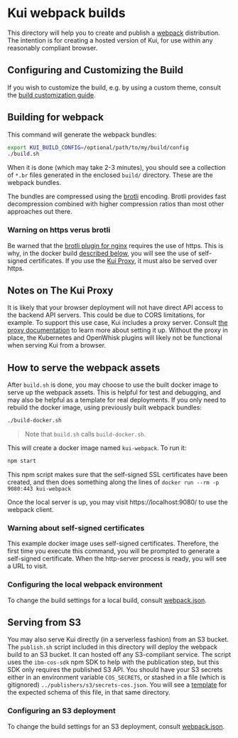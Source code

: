# Kui webpack builds

This directory will help you to create and publish a
[webpack](https://webpack.js.org/) distribution. The intention is for
creating a hosted version of Kui, for use within any reasonably
compliant browser.

## Configuring and Customizing the Build

If you wish to customize the build, e.g. by using a custom theme,
consult the [build customization
guide](../../../../docs/dev/build-customization.md).

## Building for webpack

This command will generate the webpack bundles:

```bash
export KUI_BUILD_CONFIG=/optional/path/to/my/build/config
./build.sh
```

When it is done (which may take 2-3 minutes), you should see a
collection of `*.br` files generated in the enclosed `build/`
directory. These are the webpack bundles.

The bundles are compressed using the
[brotli](https://en.wikipedia.org/wiki/Brotli) encoding. Brotli
provides fast decompression combined with higher compression ratios
than most other approaches out there.

### Warning on https verus brotli

Be warned that the [brotli plugin for
nginx](https://github.com/google/ngx_brotli) requires the use of
https. This is why, in the docker build [described
below](#how-to-serve-the-webpack-assets), you will see the use of
self-signed certificates. If you use the [Kui
Proxy](#notes-on-the-kui-proxy), it must also be served over https.

## Notes on The Kui Proxy

It is likely that your browser deployment will not have direct API
access to the backend API servers. This could be due to CORS
limitations, for example. To support this use case, Kui includes a
proxy server. Consult [the proxy
documentation](../../../proxy/README.md) to learn more about setting
it up. Without the proxy in place, the Kubernetes and OpenWhisk
plugins will likely not be functional when serving Kui from a browser.

## How to serve the webpack assets

After `build.sh` is done, you may choose to use the built docker image
to serve up the webpack assets. This is helpful for test and
debugging, and may also be helpful as a template for real
deployments. If you only need to rebuild the docker image, using
previously built webpack bundles:

```bash
./build-docker.sh
```

> Note that `build.sh` calls `build-docker.sh`.

This will create a docker image named `kui-webpack`. To run it:

```bash
npm start
```

This npm script makes sure that the self-signed SSL certificates have
been created, and then does something along the lines of `docker run
--rm -p 9080:443 kui-webpack`

Once the local server is up, you may visit https://localhost:9080/ to
use the webpack client.

### Warning about self-signed certificates

This example docker image uses self-signed certificates.  Therefore,
the first time you execute this command, you will be prompted to
generate a self-signed certificate. When the http-server process is
ready, you will see a URL to visit.

### Configuring the local webpack environment

To change the build settings for a local build, consult
[webpack.json](../../app/config/envs/webpack.json).

## Serving from S3

You may also serve Kui directly (in a serverless fashion) from an S3
bucket.  The `publish.sh` script included in this directory will
deploy the webpack build to an S3 bucket. It can hosted off any
S3-compliant service. The script uses the `ibm-cos-sdk` npm SDK to
help with the publication step, but this SDK only requires the
published S3 API. You should have your S3 secrets either in an
environment variable `COS_SECRETS`, or stashed in a file (which is
gitignored) `../publishers/s3/secrets-cos.json`. You will see a
[template](../publishers/s3/secrets-cos-template.json) for the
expected schema of this file, in that same directory.

### Configuring an S3 deployment

To change the build settings for an S3 deployment, consult
[webpack.json](../../app/config/envs/webpack.json).
